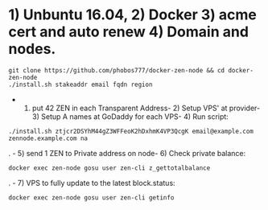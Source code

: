 # 1) Unbuntu 16.04, 2) Docker 3) acme cert and auto renew 4) Domain and nodes.  

```
git clone https://github.com/phobos777/docker-zen-node && cd docker-zen-node
./install.sh stakeaddr email fqdn region
```

- 1) put 42 ZEN in each Transparent Address- 2) Setup VPS' at provider- 3) Setup A names at GoDaddy for each VPS- 4) Run script:

`./install.sh ztjcr2DSYhM44gZ3WFFeoK2hDxhmK4VP3QcgK email@example.com zennode.example.com na`

. - 5) send 1 ZEN to Private address on node- 6) Check private balance:

```
docker exec zen-node gosu user zen-cli z_gettotalbalance
```

. - 7) VPS to fully update to the latest block.status:

```
docker exec zen-node gosu user zen-cli getinfo
```

